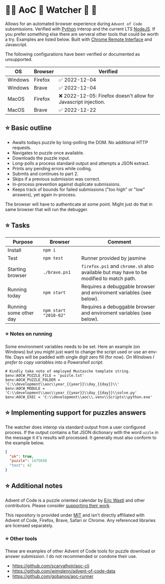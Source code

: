 # 🎁🎄 AoC 🤶 Watcher 🎄 🎁

Allows for an automated browser experience during `Advent of Code` subsmissions. Verified with [Python](https://www.python.org/downloads/) interop and the current LTS [NodeJS](https://nodejs.org/en/download/). If you prefer something else there are serveral other tools that could be worth a try. Examples are listed below. Built with [Chrome Remote Interface](https://www.npmjs.com/package/chrome-remote-interface) and Javascript.

The following configurations have been verified or documented as unsupported.

| OS  | Browser | Verified |
|------|------|------|
| Windows  | Firefox | ✅ 2022-12-04 |
| Windows  | Brave | ✅ 2022-12-04 |
| MacOS  | Firefox | ❌ 2022-12-05: Firefox doesn't allow for Javascript injection. |
| MacOS  | Brave | ✅ 2022-12-22 |

## ⭐ Basic outline
- Awaits todays puzzle by long-polling the DOM. No additional HTTP requests.
- Navigates to puzzle once available.
- Downloads the puzzle input.
- Long-polls a process standard output and attempts a JSON extract.
- Prints any pending errors while coding.
- Submits and continues to part 2.
- Skips if a previous submission was correct.
- In-process prevention against duplicate submissions.
- Keeps track of bounds for failed submissions ("too high" or "low" answers), yet again in-process.

The browser will have to authenticate at some point. Might just do that in same browser that will run the debugger.

## ⭐ Tasks
| Purpose  | Browser | Comment |
|------|------|------|
| Install  | `npm i` | |
| Test  | `npm test` | Runner provided by jasmine |
| Starting browser  | `./brave.ps1` | `firefox.ps1` and `chrome.sh` also available but may have to be modified to match path. |
| Running today  | `npm start` | Requires a debuggable browser and enviroment variables (see below). |
| Running some other day  | `npm start "2018-02"` |  Requires a debuggable browser and enviroment variables (see below). |

### ⭐ Notes on running
Some environment variables needs to be set. Here an example (on Windows) but you might just want to change the script used or use an
env-file. Days will be padded with single digit zero fill (for now). *On Windows I prefer to copy variables into a Powershell script.*

```pwsh
# Kindly take note of employed Mustasche template string.
$env:AOCW_PUZZLE_FILE = 'puzzle.txt'
$env:AOCW_PUZZLE_FOLDER = 'C:\\development\\aoc\\year_{{year}}\\day_{{day}}\\'
$env:AOCW_MODULE = 'C:\\development\\aoc\\year_{{year}}\\day_{{day}}\\solve.py'
$env:AOCW_EXEC = 'C:\\development\\aoc\\.venv\\Scripts\\python.exe'
```

## ⭐ Implementing support for puzzles answers
The watcher does interop via standard output from a user configured process. If the output contains a flat JSON
dictionary with the word `uzzle` in the message it it's results will processed. It generally must also conform to the
example below.

```json
{
  "ok": true,
  "puzzle": 1475698
  "test": 42
}
```

## ⭐ Additional notes
Advent of Code is a puzzle oriented calendar by [Eric Wastl](https://twitter.com/ericwastl) and other contributors. Please consider [supporting their work](https://adventofcode.com/2022/support).

This repository is provided under [MIT](LICENSE) and isn't directly affiliated with Advent of Code, Firefox, Brave, Safari or Chrome. Any referenced libraries are licensed separately.

### ⭐ Other tools
These are examples of other Advent of Code tools for puzzle download or answer submission. I do not recommended or condone their use. 
- https://github.com/scarvalhojr/aoc-cli
- https://github.com/wimglenn/advent-of-code-data
- https://github.com/gobanos/aoc-runner

